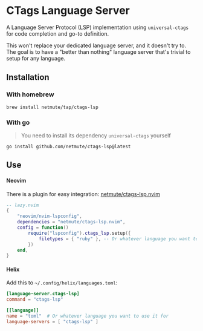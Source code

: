 # CTags Language Server

A Language Server Protocol (LSP) implementation using `universal-ctags` for code completion and go-to definition.

This won't replace your dedicated language server, and it doesn't try to. The goal is to have a "better than nothing" language server that's trivial to setup for any language.

## Installation

### With homebrew

```
brew install netmute/tap/ctags-lsp
```

### With go

> You need to install its dependency `universal-ctags` yourself

```
go install github.com/netmute/ctags-lsp@latest
```

## Use

#### Neovim
There is a plugin for easy integration: [netmute/ctags-lsp.nvim](https://github.com/netmute/ctags-lsp.nvim)
```lua
-- lazy.nvim
{
    "neovim/nvim-lspconfig",
    dependencies = "netmute/ctags-lsp.nvim",
    config = function()
        require("lspconfig").ctags_lsp.setup({
            filetypes = { "ruby" }, -- Or whatever language you want to use it for
        })
    end,
}
```

#### Helix
Add this to `~/.config/helix/languages.toml`:
```toml
[language-server.ctags-lsp]
command = "ctags-lsp"

[[language]]
name = "toml"  # Or whatever language you want to use it for
language-servers = [ "ctags-lsp" ]
```
